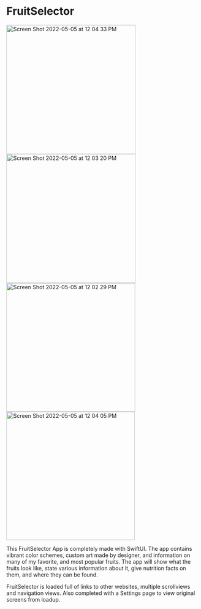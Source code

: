 # FruitSelector
<img width="337" alt="Screen Shot 2022-05-05 at 12 04 33 PM" src="https://user-images.githubusercontent.com/87610332/166965504-1d48877c-46a9-4028-9f7e-3cd34e8fe6b9.png">

<img width="337" alt="Screen Shot 2022-05-05 at 12 03 20 PM" src="https://user-images.githubusercontent.com/87610332/166965575-40e13929-db9a-43c2-ac32-f8edbc4ebf52.png">

<img width="336" alt="Screen Shot 2022-05-05 at 12 02 29 PM" src="https://user-images.githubusercontent.com/87610332/166965587-07ff8ba2-4871-494a-a59a-31256f68a778.png">


<img width="335" alt="Screen Shot 2022-05-05 at 12 04 05 PM" src="https://user-images.githubusercontent.com/87610332/166965655-a28e3272-b421-41f2-8593-c66df46271d7.png">

This FruitSelector App is completely made with SwiftUI.  The app contains vibrant color schemes, custom art made by designer, and information on many of my favorite, and most popular fruits.  The app will show what the fruits look like, state various information about it, give nutrition facts on them, and where they can be found.

FruitSelector is loaded full of links to other websites, multiple scrollviews and navigation views.  Also completed with a Settings page to view original screens from loadup.  
